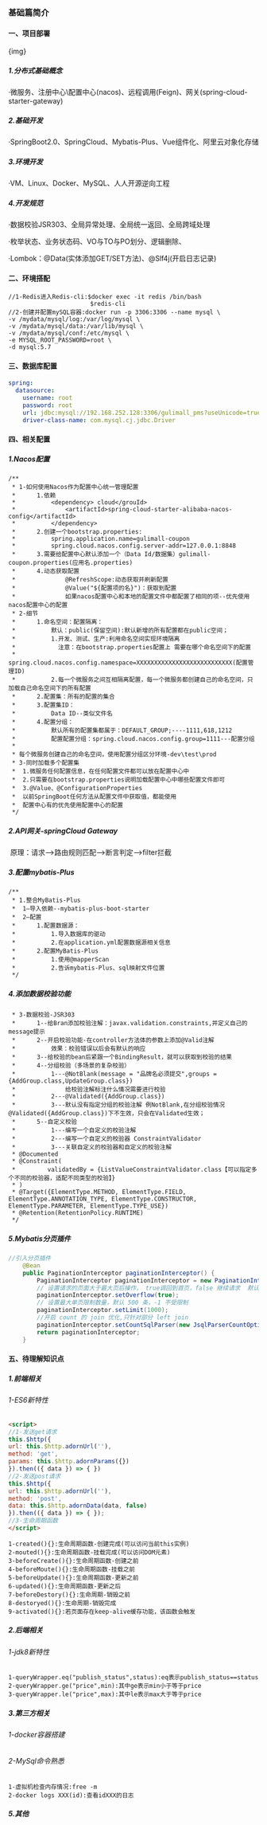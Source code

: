 ### 基础篇简介

#### 一、项目部署

{img}

##### 1.分布式基础概念

·微服务、注册中心\配置中心(nacos)、远程调用(Feign)、网关(spring-cloud-starter-gateway)

##### 2.基础开发

·SpringBoot2.0、SpringCloud、Mybatis-Plus、Vue组件化、阿里云对象化存储

##### 3.环境开发

·VM、Linux、Docker、MySQL、人人开源逆向工程

##### 4.开发规范

·数据校验JSR303、全局异常处理、全局统一返回、全局跨域处理

·枚举状态、业务状态码、VO与TO与PO划分、逻辑删除、

·Lombok：@Data(实体添加GET/SET方法)、@Slf4j(开启日志记录)

#### 二、环境搭配

~~~properties
//1-Redis进入Redis-cli:$docker exec -it redis /bin/bash
				 	   $redis-cli
//2-创建并配置mySQL容器:docker run -p 3306:3306 --name mysql \
-v /mydata/mysql/log:/var/log/mysql \
-v /mydata/mysql/data:/var/lib/mysql \
-v /mydata/mysql/conf:/etc/mysql \
-e MYSQL_ROOT_PASSWORD=root \
-d mysql:5.7

~~~



#### 三、数据库配置

~~~yml
spring:
  datasource:
    username: root
    password: root
    url: jdbc:mysql://192.168.252.128:3306/gulimall_pms?useUnicode=true&useSSL=false&characterEncoding=utf8&serverTimezone=UTC
    driver-class-name: com.mysql.cj.jdbc.Driver
~~~

#### 四、相关配置

##### 1.Nacos配置

~~~properties
/**
 * 1-如何使用Nacos作为配置中心统一管理配置
 *      1.依赖
 *          <dependency> cloud</grouId>
 *              <artifactId>spring-cloud-starter-alibaba-nacos-config</artifactId>
 *          </dependency>
 *      2.创建一个bootstrap.properties:
 *          spring.application.name=gulimall-coupon
 *          spring.cloud.nacos.config.server-addr=127.0.0.1:8848
 *      3.需要给配置中心默认添加一个（Data Id/数据集）gulimall-coupon.properties(应用名.properties)
 *      4.动态获取配置
 *              @RefreshScope:动态获取并刷新配置
 *              @Value("${配置项的名}")：获取到配置
 *              如果nacos配置中心和本地的配置文件中都配置了相同的项--优先使用nacos配置中心的配置
 * 2-细节
 *      1.命名空间：配置隔离：
 *          默认：public(保留空间):默认新增的所有配置都在public空间；
 *          1.开发、测试、生产:利用命名空间实现环境隔离
 *            注意：在bootstrap.properties配置上 需要在哪个命名空间下的配置
 *            spring.cloud.nacos.config.namespace=XXXXXXXXXXXXXXXXXXXXXXXXXXX(配置管理ID)
 *          2.每一个微服务之间互相隔离配置，每一个微服务都创建自己的命名空间，只加载自己命名空间下的所有配置
 *      2.配置集：所有的配置的集合
 *      3.配置集ID：
 *          Data ID--类似文件名
 *      4.配置分组：
 *          默认所有的配置集都属于：DEFAULT_GROUP;----1111,618,1212
 *          配置配置分组：spring.cloud.nacos.config.group=1111---配置分组
 *
 * 每个微服务创建自己的命名空间，使用配置分组区分环境-dev\test\prod
 * 3-同时加载多个配置集
 *  1.微服务任何配置信息，在任何配置文件都可以放在配置中心中
 *  2.只需要在bootstrap.properties说明加载配置中心中哪些配置文件即可
 *  3.@Value、@ConfigurationProperties
 *  以前SpringBoot任何方法从配置文件中获取值，都能使用
 *  配置中心有的优先使用配置中心的配置
 */
~~~

##### 2.API网关-springCloud Gateway

​	原理：请求-->路由规则匹配-->断言判定-->filter拦截

##### 3.配置mybatis-Plus

~~~properties
/**
 * 1.整合MyBatis-Plus
 *  1—导入依赖--mybatis-plus-boot-starter
 *  2—配置
 *      1.配置数据源：
 *          1.导入数据库的驱动
 *          2.在application.yml配置数据源相关信息
 *      2.配置MyBatis-Plus
 *          1.使用@mapperScan
 *          2.告诉mybatis-Plus、sql映射文件位置
 */
~~~

##### 4.添加数据校验功能

~~~properties
 * 3-数据校验-JSR303
 *      1--给Bran添加校验注解：javax.validation.constraints,并定义自己的message提示
 *      2--开启校验功能-在controller方法体的参数上添加@Valid注解
 *          效果：校验错误以后会有默认的响应
 *      3--给校验的bean后紧跟一个BindingResult，就可以获取到校验的结果
 *      4--分组校验（多场景的复杂校验）
 *          1---@NotBlank(message = "品牌名必须提交",groups = {AddGroup.class,UpdateGroup.class})
 *              给校验注解标注什么情况需要进行校验
 *          2---@Validated({AddGroup.class})
 *          3---默认没有指定分组的校验注解 例NotBlank,在分组校验情况@Validated({AddGroup.class})下不生效，只会在Validated生效；
 *      5--自定义校验
 *          1---编写一个自定义的校验注解
 *          2---编写一个自定义的校验器 ConstraintValidator
 *          3---关联自定义的校验器和自定义的校验注解
 * @Documented
 * @Constraint(
 *         validatedBy = {ListValueConstraintValidator.class【可以指定多个不同的校验器，适配不同类型的校验】}
 * )
 * @Target({ElementType.METHOD, ElementType.FIELD, ElementType.ANNOTATION_TYPE, ElementType.CONSTRUCTOR, ElementType.PARAMETER, ElementType.TYPE_USE})
 * @Retention(RetentionPolicy.RUNTIME)
 */
~~~

##### 5.Mybatis分页插件

~~~java
//引入分页插件
    @Bean
    public PaginationInterceptor paginationInterceptor() {
        PaginationInterceptor paginationInterceptor = new PaginationInterceptor();
        // 设置请求的页面大于最大页后操作， true调回到首页，false 继续请求  默认false
        paginationInterceptor.setOverflow(true);
        // 设置最大单页限制数量，默认 500 条，-1 不受限制
		paginationInterceptor.setLimit(1000);
		//开启 count 的 join 优化,只针对部分 left join
		paginationInterceptor.setCountSqlParser(new JsqlParserCountOptimize(true));
        return paginationInterceptor;
    }
~~~



#### 五、待理解知识点

##### 1.前端相关

###### 1-ES6新特性

~~~html
<script>
//1-发送get请求
this.$http({
url: this.$http.adornUrl(''),
method: 'get',
params: this.$http.adornParams({})
}).then(({ data }) => { })
//2-发送post请求 
this.$http({
url: this.$http.adornUrl(''),
method: 'post',
data: this.$http.adornData(data, false)
}).then(({ data }) => { }); 
//3-生命周期函数
</script>
~~~

~~~properties
1-created(){}:生命周期函数-创建完成(可以访问当前this实例)
2-mouted(){}:生命周期函数-挂载完成(可以访问DOM元素)
3-beforeCreate(){}:生命周期函数-创建之前
4-beforeMoute(){}:生命周期函数-挂载之前
5-beforeUpdate(){}:生命周期函数-更新之前
6-updated(){}:生命周期函数-更新之后
7-beforeDestory(){}:生命周期-销毁之前
8-destoryed(){}:生命周期-销毁完成
9-activated(){}:若页面存在keep-alive缓存功能，该函数会触发
~~~

##### 2.后端相关

###### 1-jdk8新特性

~~~properties
1-queryWrapper.eq("publish_status",status):eq表示publish_status==status
2-queryWrapper.ge("price",min):其中ge表示min小于等于price
3-queryWrapper.le("price",max):其中le表示max大于等于price
~~~

##### 3.第三方相关

###### 1-docker容器搭建

###### 2-MySql命令熟悉

~~~properties
1-虚拟机检查内存情况:free -m
2-docker logs XXX(id):查看idXXX的日志
~~~

##### 5.其他